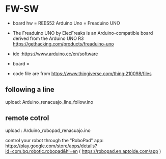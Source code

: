 # FW-SW

* board hw =  REES52 Arduino Uno = Freaduino UNO
* The Freaduino UNO by ElecFreaks is an Arduino-compatible board derived from the Arduino UNO R3
https://gethacking.com/products/freaduino-uno



* ide :https://www.arduino.cc/en/software
 * board = 
* code file are from https://www.thingiverse.com/thing:210098/files


##  following a line

upload: Arduino_renacuajo_line_follow.ino

## remote cotrol

upload : Arduino_robopad_renacuajo.ino

control your robot through the "RoboPad" app:
 https://play.google.com/store/apps/details?id=com.bq.robotic.robopad&hl=en
( https://robopad.en.aptoide.com/app )
